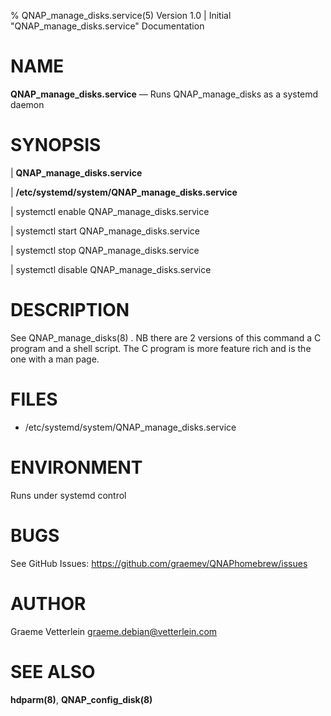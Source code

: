 % QNAP\_manage\_disks.service(5) Version 1.0 | Initial "QNAP\_manage\_disks.service" Documentation

NAME
====

**QNAP\_manage\_disks.service** — Runs QNAP\_manage\_disks as a systemd daemon

SYNOPSIS
========

| **QNAP\_manage\_disks.service**

| **/etc/systemd/system/QNAP\_manage\_disks.service**

| systemctl enable QNAP\_manage\_disks.service

| systemctl start QNAP\_manage\_disks.service

| systemctl stop  QNAP\_manage\_disks.service

| systemctl disable QNAP\_manage\_disks.service


DESCRIPTION
===========

See QNAP\_manage\_disks(8) . NB there are 2 versions of this command a C program
and a shell script. The C program is more feature rich and is the one with a man page.


FILES
=====

* /etc/systemd/system/QNAP\_manage\_disks.service


ENVIRONMENT
===========

Runs under systemd control


BUGS
====

See GitHub Issues: https://github.com/graemev/QNAPhomebrew/issues

AUTHOR
======

Graeme Vetterlein <graeme.debian@vetterlein.com>

SEE ALSO
========

**hdparm(8)**, **QNAP_config_disk(8)**
